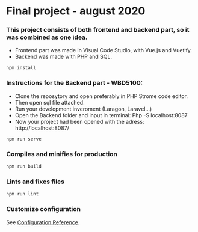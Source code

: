 # Final project - august 2020

### This project consists of both frontend and backend part, so it was combined as one idea. 
* Frontend part was made in Visual Code Studio, with Vue.js and Vuetify.
* Backend was made with PHP and SQL.
```
npm install
```

### Instructions for the Backend part - WBD5100:

- Clone the reposytory and open preferably in PHP Strome code editor.
- Then open sql file attached.
- Run your development inveroment (Laragon, Laravel...)
- Open the Backend folder and input in terminal: Php -S localhost:8087
- Now your project had been opened with the adress: http://localhost:8087/

```
npm run serve
```

### Compiles and minifies for production
```
npm run build
```

### Lints and fixes files
```
npm run lint
```

### Customize configuration
See [Configuration Reference](https://cli.vuejs.org/config/).
